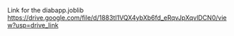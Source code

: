 

Link for the diabapp.joblib
https://drive.google.com/file/d/1883tI1VQX4ybXb6fd_eRqvJpXqvlDCN0/view?usp=drive_link
